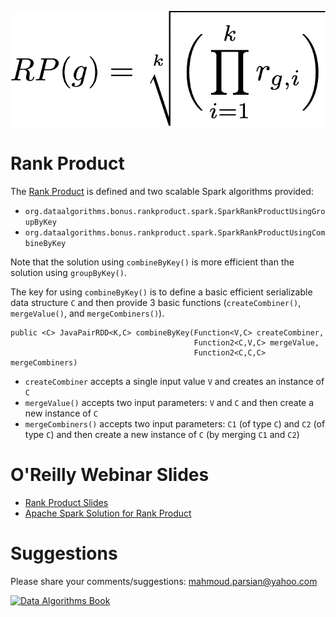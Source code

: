 [![Rank Product](./rank-product.png)]()

Rank Product
============
The [Rank Product](./RankProduct_chapter.pdf) is defined and two scalable Spark algorithms provided:
* ````org.dataalgorithms.bonus.rankproduct.spark.SparkRankProductUsingGroupByKey````
* ````org.dataalgorithms.bonus.rankproduct.spark.SparkRankProductUsingCombineByKey````

Note that the solution using ````combineByKey()```` is more efficient than the solution using ````groupByKey()````.

The key for using ````combineByKey()```` is to define a basic efficient serializable data structure ````C````
and then provide 3 basic functions (````createCombiner()````, ````mergeValue()````, and ````mergeCombiners()````).

````
public <C> JavaPairRDD<K,C> combineByKey(Function<V,C> createCombiner,
                                         Function2<C,V,C> mergeValue,
                                         Function2<C,C,C> mergeCombiners)

````

* ````createCombiner```` accepts a single input value ````V```` and creates an instance of ````C````
* ````mergeValue()```` accepts two input parameters: ````V```` and ````C```` and then 
   create a new instance of ````C````
* ````mergeCombiners()```` accepts two input parameters: ````C1```` (of type ````C````) and 
  ````C2```` (of type ````C````) and then create a new instance of ````C```` (by merging 
  ````C1```` and ````C2````)


O'Reilly Webinar Slides
=======================
* [Rank Product Slides](./RankProduct_slides.pdf) 
* [Apache Spark Solution for Rank Product](http://www.oreilly.com/pub/e/3507)

Suggestions
===========
Please share your comments/suggestions: mahmoud.parsian@yahoo.com


[![Data Algorithms Book](https://github.com/mahmoudparsian/data-algorithms-book/blob/master/misc/data_algorithms_image.jpg)](http://shop.oreilly.com/product/0636920033950.do)
